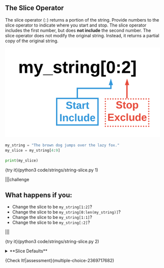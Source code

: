 ## The Slice Operator

The slice operator (`:`) returns a portion of the string. Provide numbers to the slice operator to indicate where you start and stop. The slice operator includes the first number, but does **not include** the second number. The slice operator does not modify the original string. Instead, it returns a partial copy of the original string.

![String Slice](.guides/images/string-slice.png)

```python
my_string = "The brown dog jumps over the lazy fox."
my_slice = my_string[4:9]

print(my_slice)
```

{try it}(python3 code/strings/string-slice.py 1)

|||challenge
## What happens if you:
* Change the slice to be `my_string[1:2]`?
* Change the slice to be `my_string[0:len(my_string)]`?
* Change the slice to be `my_string[1:1]`?
* Change the slice to be `my_string[:2]`?

|||

{try it}(python3 code/strings/string-slice.py 2)

<details><summary>**Slice Defaults**</summary>If no number is used for the starting point in a slice `my_string[:2]`, Python will default to 0. If no number is used for the stopping point `my_string[2:]`, Python will default to the end of the string. Using no numbers on a slice `my_string[:]`, Python will default to 0 for the start and the end of the string as the stopping point. In short, Python will return the entire string.</details>

{Check It!|assessment}(multiple-choice-2369717682)
